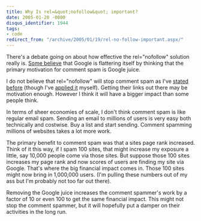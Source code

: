```yaml
---
title: Why Is rel=&quot;nofollow&quot; important?
date: 2005-01-20 -0800
disqus_identifier: 1944
tags:
- code
redirect_from: "/archive/2005/01/19/rel-no-follow-important.aspx/"
---
```


There's a debate going on about how effective the rel="nofollow"
solution really is. [Some
believe](http://yexley.net/blogs/bob/archive/2005/01/19/1143.aspx) that
Google is flattering itself by thinking that the primary motivation for
comment spam is Google juice.

I do not believe that rel="nofollow" will stop comment spam as I've
[stated before](https://haacked.com/archive/2005/01/20/1939.aspx) (though
I've [applied it](https://haacked.com/archive/2005/01/19/1933.aspx)
myself). Getting their links out there may be motivation enough. However
I think it will have a bigger impact than some people think.

In terms of sheer economies of scale, I don't think comment spam is like
regular email spam. Sending an email to millions of users is very easy
both technically and costwise. Buy a list and start sending. Comment
spamming millions of websites takes a lot more work.

The primary benefit to comment spam was that a sites page rank
increased. Think of it this way, if I spam 100 sites, that might
increase my exposure a little, say 10,000 people come via those sites.
But suppose those 100 sites increases my page rank and now scores of
users are finding my site via Google. That's where the big financial
impact comes in. Those 100 sites might now bring in 1,000,000 users.
(I'm pulling these numbers out of my ass but I'm probably not too far
out there).

Removing the Google juice increases the comment spammer's work by a
factor of 10 or even 100 to get the same financial impact. This might
not stop the comment spammer, but it will hopefully put a damper on
their activities in the long run.

